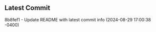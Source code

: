 
## Latest Commit
8b8fef1 - Update README with latest commit info (2024-08-29 17:00:38 -0400) <Yunxi-Zhou>
